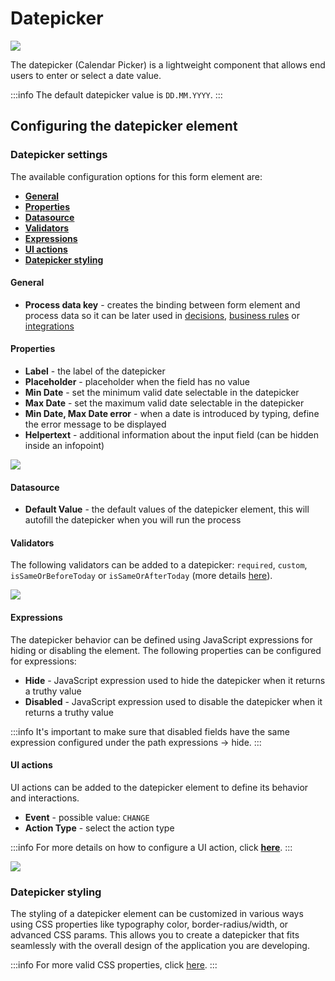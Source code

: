 # Datepicker 

![](https://s3.eu-west-1.amazonaws.com/docx.flowx.ai/3.0/datepicker_form_field.png)

The datepicker (Calendar Picker) is a lightweight component that allows end users to enter or select a date value.

:::info
The default datepicker value is `DD.MM.YYYY`.
:::

## Configuring the datepicker element

### Datepicker settings

The available configuration options for this form element are:

- [**General**](#general)
- [**Properties**](#properties)
- [**Datasource**](#datasource)
- [**Validators**](#validators)
- [**Expressions**](#expressions)
- [**UI actions**](#ui-actions)
- [**Datepicker styling**](#datepicker-styling)

#### General
   
* **Process data key** - creates the binding between form element and process data so it can be later used in [decisions](../../../node/exclusive-gateway-node.md), [business rules](../../../node/task-node/task-node.md) or [integrations](../../../node/message-send-received-task-node.md)

#### Properties

* **Label** - the label of the datepicker 
* **Placeholder** - placeholder when the field has no value
* **Min Date** - set the minimum valid date selectable in the datepicker
* **Max Date** - set the maximum valid date selectable in the datepicker
* **Min Date, Max Date error** - when a date is introduced by typing, define the error message to be displayed
* **Helpertext** - additional information about the input field (can be hidden inside an infopoint)

![](https://s3.eu-west-1.amazonaws.com/docx.flowx.ai/3.0/datepicker1.png)

#### Datasource
   
* **Default Value** - the default values of the datepicker element, this will autofill the datepicker when you will run the process

#### Validators

The following validators can be added to a datepicker: `required`, `custom`, `isSameOrBeforeToday` or `isSameOrAfterToday` (more details [here](../../validators.md)).

![](https://s3.eu-west-1.amazonaws.com/docx.flowx.ai/3.0/datepicker2.png)

#### Expressions

The datepicker behavior can be defined using JavaScript expressions for hiding or disabling the element. The following properties can be configured for expressions:
   
* **Hide** - JavaScript expression used to hide the datepicker when it returns a truthy value
* **Disabled** - JavaScript expression used to disable the datepicker when it returns a truthy value

:::info
It's important to make sure that disabled fields have the same expression configured under the path expressions → hide.
:::

#### UI actions

UI actions can be added to the datepicker element to define its behavior and interactions.

* **Event** - possible value: `CHANGE`
* **Action Type** - select the action type

:::info
For more details on how to configure a UI action, click [**here**](../../ui-actions).
:::


![](https://s3.eu-west-1.amazonaws.com/docx.flowx.ai/3.0/datepicker3.png)

### Datepicker styling

The styling of a datepicker element can be customized in various ways using CSS properties like typography color, border-radius/width, or advanced CSS params. This allows you to create a datepicker that fits seamlessly with the overall design of the application you are developing.

:::info
For more valid CSS properties, click [here](../../#styling).
:::


